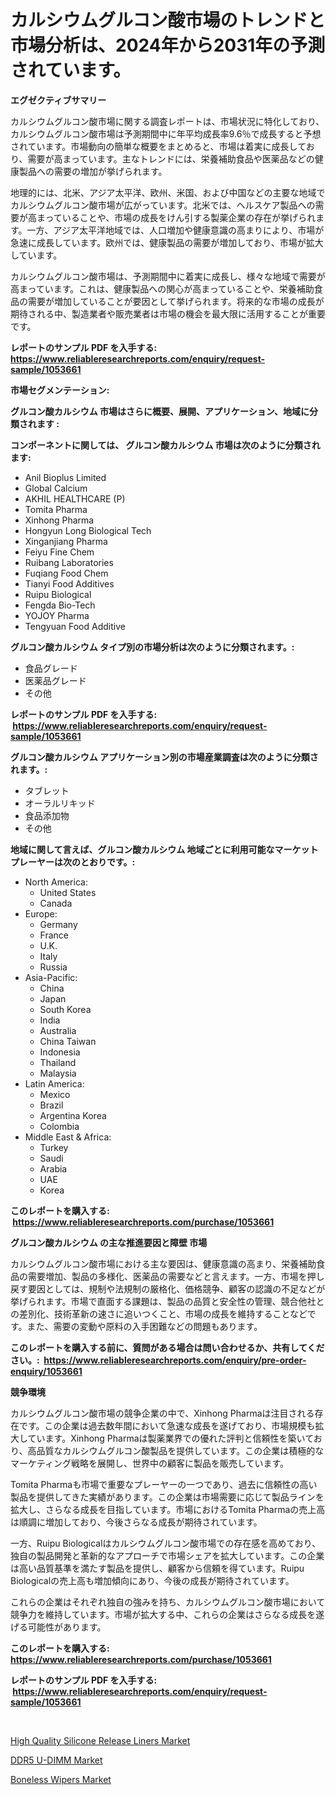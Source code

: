 <p><h1>カルシウムグルコン酸市場のトレンドと市場分析は、2024年から2031年の予測されています。</h1></p><p><strong>エグゼクティブサマリー</strong></p>
<p><p>カルシウムグルコン酸市場に関する調査レポートは、市場状況に特化しており、カルシウムグルコン酸市場は予測期間中に年平均成長率9.6％で成長すると予想されています。市場動向の簡単な概要をまとめると、市場は着実に成長しており、需要が高まっています。主なトレンドには、栄養補助食品や医薬品などの健康製品への需要の増加が挙げられます。</p><p>地理的には、北米、アジア太平洋、欧州、米国、および中国などの主要な地域でカルシウムグルコン酸市場が広がっています。北米では、ヘルスケア製品への需要が高まっていることや、市場の成長をけん引する製薬企業の存在が挙げられます。一方、アジア太平洋地域では、人口増加や健康意識の高まりにより、市場が急速に成長しています。欧州では、健康製品の需要が増加しており、市場が拡大しています。</p><p>カルシウムグルコン酸市場は、予測期間中に着実に成長し、様々な地域で需要が高まっています。これは、健康製品への関心が高まっていることや、栄養補助食品の需要が増加していることが要因として挙げられます。将来的な市場の成長が期待される中、製造業者や販売業者は市場の機会を最大限に活用することが重要です。</p></p>
<p><strong>レポートのサンプル PDF を入手する: <a href="https://www.reliableresearchreports.com/enquiry/request-sample/1053661">https://www.reliableresearchreports.com/enquiry/request-sample/1053661</a></strong></p>
<p><strong>市場セグメンテーション:</strong></p>
<p><strong> グルコン酸カルシウム 市場はさらに概要、展開、アプリケーション、地域に分類されます :</strong></p>
<p><strong>コンポーネントに関しては、 グルコン酸カルシウム 市場は次のように分類されます: &nbsp;</strong></p>
<p><ul><li>Anil Bioplus Limited</li><li>Global Calcium</li><li>AKHIL HEALTHCARE (P)</li><li>Tomita Pharma</li><li>Xinhong Pharma</li><li>Hongyun Long Biological Tech</li><li>Xinganjiang Pharma</li><li>Feiyu Fine Chem</li><li>Ruibang Laboratories</li><li>Fuqiang Food Chem</li><li>Tianyi Food Additives</li><li>Ruipu Biological</li><li>Fengda Bio-Tech</li><li>YOJOY Pharma</li><li>Tengyuan Food Additive</li></ul></p>
<p><strong> グルコン酸カルシウム タイプ別の市場分析は次のように分類されます。:</strong></p>
<p><ul><li>食品グレード</li><li>医薬品グレード</li><li>その他</li></ul></p>
<p><strong>レポートのサンプル PDF を入手する: &nbsp;<a href="https://www.reliableresearchreports.com/enquiry/request-sample/1053661">https://www.reliableresearchreports.com/enquiry/request-sample/1053661</a></strong></p>
<p><strong> グルコン酸カルシウム アプリケーション別の市場産業調査は次のように分類されます。:</strong></p>
<p><ul><li>タブレット</li><li>オーラルリキッド</li><li>食品添加物</li><li>その他</li></ul></p>
<p><strong>地域に関して言えば、グルコン酸カルシウム 地域ごとに利用可能なマーケットプレーヤーは次のとおりです。:</strong></p>
<p><ul>
    <li>
        North America:
        <ul>
            <li>United States</li>
            <li>Canada</li>
        </ul>
    </li>
    <li>
        Europe:
        <ul>
            <li>Germany</li>
            <li>France</li>
            <li>U.K.</li>
            <li>Italy</li>
            <li>Russia</li>
        </ul>
    </li>
    <li>
        Asia-Pacific:
        <ul>
            <li>China</li>
            <li>Japan</li>
            <li>South Korea</li>
            <li>India</li>
            <li>Australia</li>
            <li>China Taiwan</li>
            <li>Indonesia</li>
            <li>Thailand</li>
            <li>Malaysia</li>
        </ul>
    </li>
    <li>
        Latin America:
        <ul>
            <li>Mexico</li>
            <li>Brazil</li>
            <li>Argentina Korea</li>
            <li>Colombia</li>
        </ul>
    </li>
    <li>
        Middle East & Africa:
        <ul>
            <li>Turkey</li>
            <li>Saudi</li>
            <li>Arabia</li>
            <li>UAE</li>
            <li>Korea</li>
        </ul>
    </li>
    </ul></p>
<p><strong>このレポートを購入する: &nbsp;<a href="https://www.reliableresearchreports.com/purchase/1053661">https://www.reliableresearchreports.com/purchase/1053661</a></strong></p>
<p><strong>グルコン酸カルシウム の主な推進要因と障壁 市場</strong></p>
<p><p>カルシウムグルコン酸市場における主な要因は、健康意識の高まり、栄養補助食品の需要増加、製品の多様化、医薬品の需要などと言えます。一方、市場を押し戻す要因としては、規制や法規制の厳格化、価格競争、顧客の認識の不足などが挙げられます。市場で直面する課題は、製品の品質と安全性の管理、競合他社との差別化、技術革新の速さに追いつくこと、市場の成長を維持することなどです。また、需要の変動や原料の入手困難などの問題もあります。</p></p>
<p><strong>このレポートを購入する前に、質問がある場合は問い合わせるか、共有してください。:&nbsp; <a href="https://www.reliableresearchreports.com/enquiry/pre-order-enquiry/1053661">https://www.reliableresearchreports.com/enquiry/pre-order-enquiry/1053661</a></strong></p>
<p><strong>競争環境</strong></p>
<p><p>カルシウムグルコン酸市場の競争企業の中で、Xinhong Pharmaは注目される存在です。この企業は過去数年間において急速な成長を遂げており、市場規模も拡大しています。Xinhong Pharmaは製薬業界での優れた評判と信頼性を築いており、高品質なカルシウムグルコン酸製品を提供しています。この企業は積極的なマーケティング戦略を展開し、世界中の顧客に製品を販売しています。</p><p>Tomita Pharmaも市場で重要なプレーヤーの一つであり、過去に信頼性の高い製品を提供してきた実績があります。この企業は市場需要に応じて製品ラインを拡大し、さらなる成長を目指しています。市場におけるTomita Pharmaの売上高は順調に増加しており、今後さらなる成長が期待されています。</p><p>一方、Ruipu Biologicalはカルシウムグルコン酸市場での存在感を高めており、独自の製品開発と革新的なアプローチで市場シェアを拡大しています。この企業は高い品質基準を満たす製品を提供し、顧客から信頼を得ています。Ruipu Biologicalの売上高も増加傾向にあり、今後の成長が期待されています。</p><p>これらの企業はそれぞれ独自の強みを持ち、カルシウムグルコン酸市場において競争力を維持しています。市場が拡大する中、これらの企業はさらなる成長を遂げる可能性があります。</p></p>
<p><strong>このレポートを購入する: &nbsp; <a href="https://www.reliableresearchreports.com/purchase/1053661">https://www.reliableresearchreports.com/purchase/1053661</a></strong></p>
<p><strong>レポートのサンプル PDF を入手する: &nbsp;<a href="https://www.reliableresearchreports.com/enquiry/request-sample/1053661">https://www.reliableresearchreports.com/enquiry/request-sample/1053661</a></strong><strong></strong></p>
<p>&nbsp;</p>
<p><p><a href="https://view.publitas.com/reportprime-1/high-quality-silicone-release-liners-market-a-comprehensive-report-of-its-market-share-growth-trends-2023-2030/">High Quality Silicone Release Liners Market</a></p><p><a href="https://view.publitas.com/reportprime-1/ddr5-u-dimm-market-offer-valuable-insights-into-market-size-market-share-market-trends-and-projections-spanning-from-2023-to-2030/">DDR5 U-DIMM Market</a></p><p><a href="https://github.com/Sarissaschmalingtr6fz2739/Market-Research-Report-List-1/blob/main/boneless-wipers-market.md">Boneless Wipers Market</a></p></p>